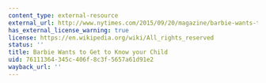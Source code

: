 ```yaml
---
content_type: external-resource
external_url: http://www.nytimes.com/2015/09/20/magazine/barbie-wants-to-get-to-know-your-child.html?_r=1
has_external_license_warning: true
license: https://en.wikipedia.org/wiki/All_rights_reserved
status: ''
title: Barbie Wants to Get to Know your Child
uid: 76111364-345c-406f-8c3f-5657a61d91e2
wayback_url: ''
---
```

